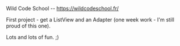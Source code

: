 Wild Code School -- https://wildcodeschool.fr/

First project - get a ListView and an Adapter (one week work - I'm still proud of this one).

Lots and lots of fun. ;)
